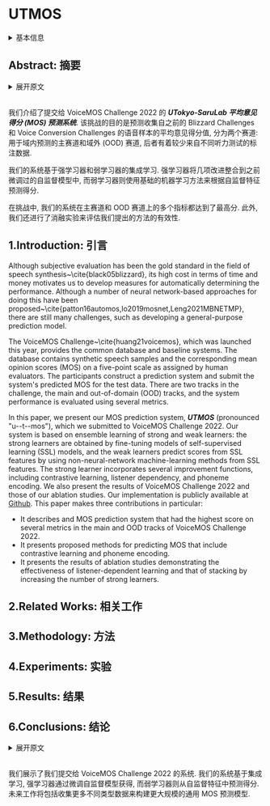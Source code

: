# UTMOS

<details>
<summary>基本信息</summary>

- 标题: "UTMOS: UTokyo-SaruLab System for VoiceMOS Challenge 2022"
- 作者:
  - 01 Takaaki Saeki (The University of Tokyo) takaaki_saeki@ipc.i.u-tokyo.ac.jp
  - 02 Detai Xin (The University of Tokyo) detai_xin@ipc.i.u-tokyo.ac.jp
  - 03 Wataru Nakata (The University of Tokyo) nakata-wataru855@general.ecc.u-tokyo.ac.jp
  - 04 Tomoki Koriyama (The University of Tokyo)
  - 05 Shinnosuke Takamichi (The University of Tokyo)
  - 06 Hiroshi Saruwatari (The University of Tokyo)
- 链接:
  - [ArXiv](https://arxiv.org/abs/2204.02152)
  - [Publication](https://doi.org/10.21437/Interspeech.2022-439)
  - [Github](https://github.com/sarulab-speech/UTMOS22)
  - [Demo]
- 文件:
  - [ArXiv](_PDF/2204.02152v2__UTMOS__UTokyo-SaruLab_System_for_VoiceMOS_Challenge_2022.pdf)
  - [Publication](_PDF/2204.02152p0__UTMOS__InterSpeech2022.pdf)

</details>

## Abstract: 摘要

<details>
<summary>展开原文</summary>

We present the ***UTokyo-SaruLab mean opinion score (MOS)*** prediction system submitted to VoiceMOS Challenge 2022.
The challenge is to predict the MOS values of speech samples collected from previous Blizzard Challenges and Voice Conversion Challenges for two tracks: a main track for in-domain prediction and an out-of-domain (OOD) track for which there is less labeled data from different listening tests.
Our system is based on ensemble learning of strong and weak learners.
Strong learners incorporate several improvements to the previous fine-tuning models of self-supervised learning (SSL) models, while weak learners use basic machine-learning methods to predict scores from SSL features.
In the Challenge, our system had the highest score on several metrics for both the main and OOD tracks.
In addition, we conducted ablation studies to investigate the effectiveness of our proposed methods.

</details>
<br>

我们介绍了提交给 VoiceMOS Challenge 2022 的 ***UTokyo-SaruLab 平均意见得分 (MOS) 预测系统***.
该挑战的目的是预测收集自之前的 Blizzard Challenges 和 Voice Conversion Challenges 的语音样本的平均意见得分值, 分为两个赛道: 用于域内预测的主赛道和域外 (OOD) 赛道, 后者有着较少来自不同听力测试的标注数据.

我们的系统基于强学习器和弱学习器的集成学习.
强学习器将几项改进整合到之前微调过的自监督模型中, 而弱学习器则使用基础的机器学习方法来根据自监督特征预测得分.

在挑战中, 我们的系统在主赛道和 OOD 赛道上的多个指标都达到了最高分.
此外, 我们还进行了消融实验来评估我们提出的方法的有效性.

## 1.Introduction: 引言

Although subjective evaluation has been the gold standard in the field of speech synthesis~\cite{black05blizzard}, its high cost in terms of time and money motivates us to develop measures for automatically determining the performance.
Although a number of neural network-based approaches for doing this have been proposed~\cite{patton16automos,lo2019mosnet,Leng2021MBNETMP}, there are still many challenges, such as developing a general-purpose prediction model.

The VoiceMOS Challenge~\cite{huang21voicemos}, which was launched this year, provides the common database and baseline systems.
The database contains synthetic speech samples and the corresponding mean opinion scores (MOS) on a five-point scale as assigned by human evaluators.
The participants construct a prediction system and submit the system's predicted MOS for the test data.
There are two tracks in the challenge, the main and out-of-domain (OOD) tracks, and the system performance is evaluated using several metrics.

In this paper, we present our MOS prediction system, ***UTMOS*** (pronounced "u--t--mos"), which we submitted to VoiceMOS Challenge 2022.
Our system is based on ensemble learning of strong and weak learners: the strong learners are obtained by fine-tuning models of self-supervised learning (SSL) models, and the weak learners predict scores from SSL features by using non-neural-network machine-learning methods from SSL features.
The strong learner incorporates several improvement functions, including contrastive learning, listener dependency, and phoneme encoding.
We also present the results of VoiceMOS Challenge 2022 and those of our ablation studies.
Our implementation is publicly available at [Github](https://github.com/sarulab-speech/UTMOS22).
This paper makes three contributions in particular:
- It describes and MOS prediction system that had the highest score on several metrics in the main and OOD tracks of VoiceMOS Challenge 2022.
- It presents proposed methods for predicting MOS that include contrastive learning and phoneme encoding.
- It presents the results of ablation studies demonstrating the effectiveness of listener-dependent learning and that of stacking by increasing the number of strong learners.

## 2.Related Works: 相关工作

## 3.Methodology: 方法

## 4.Experiments: 实验

## 5.Results: 结果

## 6.Conclusions: 结论

<details>
<summary>展开原文</summary>

We presented the system we submitted to VoiceMOS Challenge 2022.
Our system is based on ensemble learning of strong learners, which are obtained by fine-tuning SSL models, and weak learners that predict scores from SSL features.
Future work includes constructing a larger-scale general-purpose MOS prediction model by collecting a wider variety of data.

</details>
<br>

我们展示了我们提交给 VoiceMOS Challenge 2022 的系统.
我们的系统基于集成学习, 强学习器通过微调自监督模型获得, 而弱学习器则从自监督特征中预测得分.
未来工作将包括收集更多不同类型数据来构建更大规模的通用 MOS 预测模型.